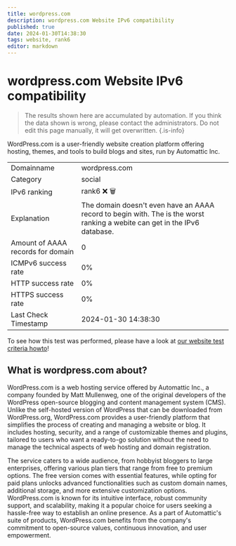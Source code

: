 ```yaml
---
title: wordpress.com
description: wordpress.com Website IPv6 compatibility
published: true
date: 2024-01-30T14:38:30
tags: website, rank6
editor: markdown
---
```


# wordpress.com Website IPv6 compatibility

> The results shown here are accumulated by automation. If you think the data shown is wrong, please contact the administrators. 
> Do not edit this page manually, it will get overwritten.
{.is-info}

WordPress.com is a user-friendly website creation platform offering hosting, themes, and tools to build blogs and sites, run by Automattic Inc.


|   |   |
| - | - |
| Domainname | wordpress.com
| Category | social |
| IPv6 ranking | rank6 :x: :wastebasket: |
| Explanation | The domain doesn't even have an AAAA record to begin with. The is the worst ranking a webite can get in the IPv6 database. |
| Amount of AAAA records for domain | 0 |
| ICMPv6 success rate | 0%|
| HTTP success rate | 0% |
| HTTPS success rate | 0% |
| Last Check Timestamp | 2024-01-30 14:38:30 |

To see how this test was performed, please have a look at [our website test criteria howto](/howto/testcriteria/website)!


## What is wordpress.com about?
WordPress.com is a web hosting service offered by Automattic Inc., a company founded by Matt Mullenweg, one of the original developers of the WordPress open-source blogging and content management system (CMS). Unlike the self-hosted version of WordPress that can be downloaded from WordPress.org, WordPress.com provides a user-friendly platform that simplifies the process of creating and managing a website or blog. It includes hosting, security, and a range of customizable themes and plugins, tailored to users who want a ready-to-go solution without the need to manage the technical aspects of web hosting and domain registration.

The service caters to a wide audience, from hobbyist bloggers to large enterprises, offering various plan tiers that range from free to premium options. The free version comes with essential features, while opting for paid plans unlocks advanced functionalities such as custom domain names, additional storage, and more extensive customization options. WordPress.com is known for its intuitive interface, robust community support, and scalability, making it a popular choice for users seeking a hassle-free way to establish an online presence. As a part of Automattic's suite of products, WordPress.com benefits from the company's commitment to open-source values, continuous innovation, and user empowerment.


